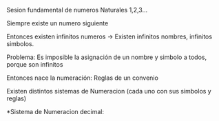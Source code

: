 Sesion fundamental de numeros Naturales 1,2,3...

Siempre existe un numero siguiente

Entonces existen infinitos numeros -> Existen infinitos nombres, infinitos simbolos.

Problema: Es imposible la asignación de un nombre y simbolo a todos, porque son infinitos

Entonces nace la numeración: Reglas de un convenio

Existen distintos sistemas de Numeracion (cada uno con sus simbolos y reglas)

*Sistema de Numeracion decimal:
